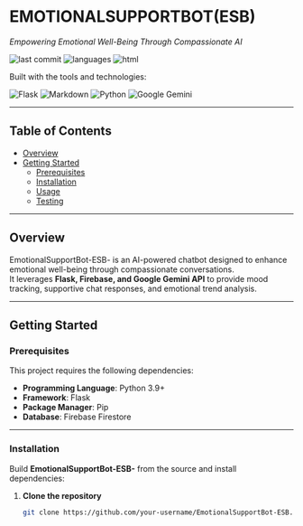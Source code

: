 # EMOTIONALSUPPORTBOT(ESB)

*Empowering Emotional Well-Being Through Compassionate AI*

![last commit](https://img.shields.io/github/last-commit/your-username/EmotionalSupportBot-ESB?color=blue) 
![languages](https://img.shields.io/github/languages/count/your-username/EmotionalSupportBot-ESB) 
![html](https://img.shields.io/badge/html-36.1%25-orange)

Built with the tools and technologies:

![Flask](https://img.shields.io/badge/Flask-black?logo=flask&logoColor=white)
![Markdown](https://img.shields.io/badge/Markdown-000000?logo=markdown)
![Python](https://img.shields.io/badge/Python-3776AB?logo=python&logoColor=white)
![Google Gemini](https://img.shields.io/badge/Google%20Gemini-8E44AD?logo=google)

---

## Table of Contents
- [Overview](#overview)
- [Getting Started](#getting-started)
  - [Prerequisites](#prerequisites)
  - [Installation](#installation)
  - [Usage](#usage)
  - [Testing](#testing)

---

## Overview
EmotionalSupportBot-ESB- is an AI-powered chatbot designed to enhance emotional well-being through compassionate conversations.  
It leverages **Flask, Firebase, and Google Gemini API** to provide mood tracking, supportive chat responses, and emotional trend analysis.

---

## Getting Started

### Prerequisites
This project requires the following dependencies:
- **Programming Language**: Python 3.9+
- **Framework**: Flask
- **Package Manager**: Pip
- **Database**: Firebase Firestore

---

### Installation

Build **EmotionalSupportBot-ESB-** from the source and install dependencies:

1. **Clone the repository**
   ```bash
   git clone https://github.com/your-username/EmotionalSupportBot-ESB.git
